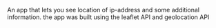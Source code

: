 An app that lets you see location of ip-address and some additional information.
the app was built using the leaflet API and geolocation API
